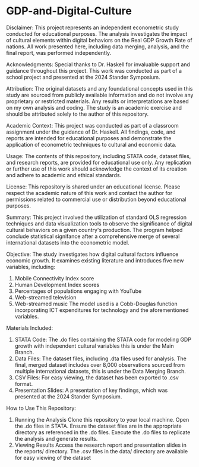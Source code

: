 # GDP-and-Digital-Culture
Disclaimer:
This project represents an independent econometric study conducted for educational purposes. The analysis investigates the impact of cultural elements within digital behaviors on the Real GDP Growth Rate of nations. All work presented here, including data merging, analysis, and the final report, was performed independently.

Acknowledgments:
Special thanks to Dr. Haskell for invaluable support and guidance throughout this project. This work was conducted as part of a school project and presented at the 2024 Stander Symposium.

Attribution:
The original datasets and any foundational concepts used in this study are sourced from publicly available information and do not involve any proprietary or restricted materials. Any results or interpretations are based on my own analysis and coding. The study is an academic exercise and should be attributed solely to the author of this repository.

Academic Context:
This project was conducted as part of a classroom assignment under the guidance of Dr. Haskell. All findings, code, and reports are intended for educational purposes and demonstrate the application of econometric techniques to cultural and economic data.

Usage:
The contents of this repository, including STATA code, dataset files, and research reports, are provided for educational use only. Any replication or further use of this work should acknowledge the context of its creation and adhere to academic and ethical standards.

License:
This repository is shared under an educational license. Please respect the academic nature of this work and contact the author for permissions related to commercial use or distribution beyond educational purposes.

Summary:
This project involved the utilization of standard OLS regression techniques and data visualization tools to observe the significance of digital cultural behaviors on a given country's production. The program helped conclude statistical signifance after a comprehensive merge of several international datasets into the econometric model.

Objective:
The study investigates how digital cultural factors influence economic growth. It examines existing literature and introduces five new variables, including:

1. Mobile Connectivity Index score
2. Human Development Index scores
3. Percentages of populations engaging with YouTube
4. Web-streamed television
5. Web-streamed music
The model used is a Cobb-Douglas function incorporating ICT expenditures for technology and the aforementioned variables.

Materials Included:
1. STATA Code: The .do files containing the STATA code for modeling GDP growth with independent cultural variables this is under the Main Branch.
2. Data Files: The dataset files, including .dta files used for analysis. The final, merged dataset includes over 8,000 observations sourced from multiple international datasets, this is under the Data Merging Branch.
3. CSV Files: For easy viewing, the dataset has been exported to .csv format.
4. Presentation Slides: A presentation of key findings, which was presented at the 2024 Stander Symposium.

How to Use This Repository:
1. Running the Analysis
  Clone this repository to your local machine.
  Open the .do files in STATA.
  Ensure the dataset files are in the appropriate directory as referenced in the .do files.
  Execute the .do files to replicate the analysis and generate results.
2. Viewing Results
   Access the research report and presentation slides in the reports/ directory.
   The .csv files in the data/ directory are available for easy viewing of the dataset
